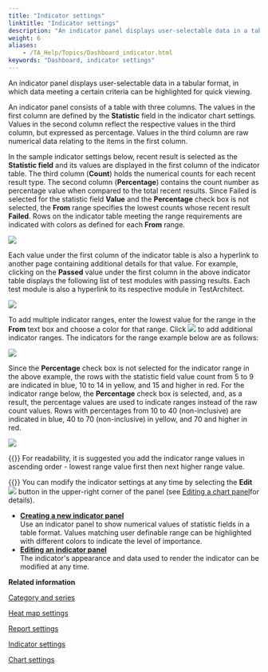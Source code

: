 ```yaml
--- 
title: "Indicator settings"
linktitle: "Indicator settings"
description: "An indicator panel displays user-selectable data in a tabular format, in which data meeting a certain criteria can be highlighted for quick viewing."
weight: 6
aliases: 
    - /TA_Help/Topics/Dashboard_indicator.html
keywords: "Dashboard, indicator settings"
---
```


An indicator panel displays user-selectable data in a tabular format, in which data meeting a certain criteria can be highlighted for quick viewing.

An indicator panel consists of a table with three columns. The values in the first column are defined by the **Statistic** field in the indicator chart settings. Values in the second column reflect the respective values in the third column, but expressed as percentage. Values in the third column are raw numerical data relating to the items in the first column.

In the sample indicator settings below, recent result is selected as the **Statistic field** and its values are displayed in the first column of the indicator table. The third column \(**Count**\) holds the numerical counts for each recent result type. The second column \(**Percentage**\) contains the count number as percentage value when compared to the total recent results. Since Failed is selected for the statistic field **Value** and the **Percentage** check box is not selected, the **From** range specifies the lowest counts whose recent result **Failed**. Rows on the indicator table meeting the range requirements are indicated with colors as defined for each **From** range.

![](/images/TA_Help/Images/Dashboard_test_case_exec_settings_indicator.png)

Each value under the first column of the indicator table is also a hyperlink to another page containing additional details for that value. For example, clicking on the **Passed** value under the first column in the above indicator table displays the following list of test modules with passing results. Each test module is also a hyperlink to its respective module in TestArchitect.

![](/images/TA_Help/Images/Dashboard_indicator_test_cases.png)

To add multiple indicator ranges, enter the lowest value for the range in the **From** text box and choose a color for that range. Click ![](/images/TA_Help/Images/Dashboard_add_new_indicator_panel_plus_icon.png) to add additional indicator ranges. The indicators for the range example below are as follows:

![](/images/TA_Help/Images/Dashboard_indicator_range_value.png)

Since the **Percentage** check box is not selected for the indicator range in the above example, the rows with the statistic field value count from 5 to 9 are indicated in blue, 10 to 14 in yellow, and 15 and higher in red. For the indicator range below, the **Percentage** check box is selected, and, as a result, the percentage values are used to indicate ranges instead of the raw count values. Rows with percentages from 10 to 40 \(non-inclusive\) are indicated in blue, 40 to 70 \(non-inclusive\) in yellow, and 70 and higher in red.

![](/images/TA_Help/Images/Dashboard_indicator_range_percentage.png)

{{<tip>}} For readability, it is suggested you add the indicator range values in ascending order - lowest range value first then next higher range value.

{{<tip>}} You can modify the indicator settings at any time by selecting the **Edit** ![](/images/TA_Help/Images/Dashboard_edit_panel_icon.png) button in the upper-right corner of the panel \(see [Editing a chart panel](/user-guide/reporting-and-dashboard/dashboard/dashboard-panels/chart-settings/editing-a-chart-panel)for details\).

-   **[Creating a new indicator panel](/user-guide/reporting-and-dashboard/dashboard/dashboard-panels/indicator-settings/creating-a-new-indicator-panel)**  
Use an indicator panel to show numerical values of statistic fields in a table format. Values matching user definable range can be highlighted with different colors to indicate the level of importance.
-   **[Editing an indicator panel](/user-guide/reporting-and-dashboard/dashboard/dashboard-panels/indicator-settings/editing-an-indicator-panel)**  
The indicator's appearance and data used to render the indicator can be modified at any time.




**Related information**  


[Category and series](/user-guide/reporting-and-dashboard/dashboard/category-and-series)

[Heat map settings](/user-guide/reporting-and-dashboard/dashboard/dashboard-panels/heat-map-settings/)

[Report settings](/user-guide/reporting-and-dashboard/dashboard/dashboard-panels/report-settings/)

[Indicator settings](/user-guide/reporting-and-dashboard/dashboard/dashboard-panels/indicator-settings/)

[Chart settings](/user-guide/reporting-and-dashboard/dashboard/dashboard-panels/chart-settings/)

